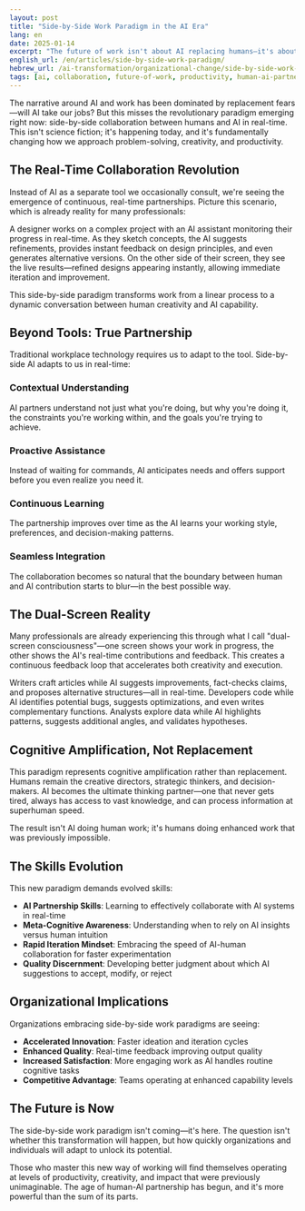 ```yaml
---
layout: post
title: "Side-by-Side Work Paradigm in the AI Era"
lang: en
date: 2025-01-14
excerpt: "The future of work isn't about AI replacing humans—it's about humans and AI working side-by-side in real-time collaboration."
english_url: /en/articles/side-by-side-work-paradigm/
hebrew_url: /ai-transformation/organizational-change/side-by-side-work-paradigm-he/
tags: [ai, collaboration, future-of-work, productivity, human-ai-partnership]
---
```


The narrative around AI and work has been dominated by replacement fears—will AI take our jobs? But this misses the revolutionary paradigm emerging right now: side-by-side collaboration between humans and AI in real-time. This isn't science fiction; it's happening today, and it's fundamentally changing how we approach problem-solving, creativity, and productivity.

## The Real-Time Collaboration Revolution

Instead of AI as a separate tool we occasionally consult, we're seeing the emergence of continuous, real-time partnerships. Picture this scenario, which is already reality for many professionals:

A designer works on a complex project with an AI assistant monitoring their progress in real-time. As they sketch concepts, the AI suggests refinements, provides instant feedback on design principles, and even generates alternative versions. On the other side of their screen, they see the live results—refined designs appearing instantly, allowing immediate iteration and improvement.

This side-by-side paradigm transforms work from a linear process to a dynamic conversation between human creativity and AI capability.

## Beyond Tools: True Partnership

Traditional workplace technology requires us to adapt to the tool. Side-by-side AI adapts to us in real-time:

### Contextual Understanding
AI partners understand not just what you're doing, but why you're doing it, the constraints you're working within, and the goals you're trying to achieve.

### Proactive Assistance
Instead of waiting for commands, AI anticipates needs and offers support before you even realize you need it.

### Continuous Learning
The partnership improves over time as the AI learns your working style, preferences, and decision-making patterns.

### Seamless Integration
The collaboration becomes so natural that the boundary between human and AI contribution starts to blur—in the best possible way.

## The Dual-Screen Reality

Many professionals are already experiencing this through what I call "dual-screen consciousness"—one screen shows your work in progress, the other shows the AI's real-time contributions and feedback. This creates a continuous feedback loop that accelerates both creativity and execution.

Writers craft articles while AI suggests improvements, fact-checks claims, and proposes alternative structures—all in real-time. Developers code while AI identifies potential bugs, suggests optimizations, and even writes complementary functions. Analysts explore data while AI highlights patterns, suggests additional angles, and validates hypotheses.

## Cognitive Amplification, Not Replacement

This paradigm represents cognitive amplification rather than replacement. Humans remain the creative directors, strategic thinkers, and decision-makers. AI becomes the ultimate thinking partner—one that never gets tired, always has access to vast knowledge, and can process information at superhuman speed.

The result isn't AI doing human work; it's humans doing enhanced work that was previously impossible.

## The Skills Evolution

This new paradigm demands evolved skills:

- **AI Partnership Skills**: Learning to effectively collaborate with AI systems in real-time
- **Meta-Cognitive Awareness**: Understanding when to rely on AI insights versus human intuition
- **Rapid Iteration Mindset**: Embracing the speed of AI-human collaboration for faster experimentation
- **Quality Discernment**: Developing better judgment about which AI suggestions to accept, modify, or reject

## Organizational Implications

Organizations embracing side-by-side work paradigms are seeing:

- **Accelerated Innovation**: Faster ideation and iteration cycles
- **Enhanced Quality**: Real-time feedback improving output quality
- **Increased Satisfaction**: More engaging work as AI handles routine cognitive tasks
- **Competitive Advantage**: Teams operating at enhanced capability levels

## The Future is Now

The side-by-side work paradigm isn't coming—it's here. The question isn't whether this transformation will happen, but how quickly organizations and individuals will adapt to unlock its potential.

Those who master this new way of working will find themselves operating at levels of productivity, creativity, and impact that were previously unimaginable. The age of human-AI partnership has begun, and it's more powerful than the sum of its parts.